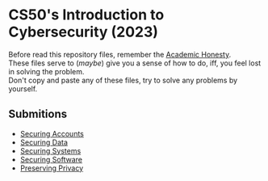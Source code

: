 # CS50's Introduction to Cybersecurity (2023)

Before read this repository files, remember the [Academic Honesty](https://cs50.harvard.edu/x/honesty/).\
These files serve to (*maybe*) give you a sense of how to do, iff, you feel lost in solving the problem.\
Don't copy and paste any of these files, try to solve any problems by yourself.

## Submitions

- [Securing Accounts](assignments/week0.md)
- [Securing Data](assignments/week1.md)
- [Securing Systems](assignments/week2.md)
- [Securing Software](assignments/week3.md)
- [Preserving Privacy](assignments/week4.md)
